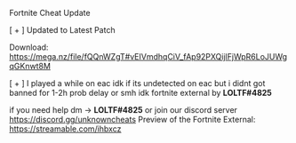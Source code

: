 Fortnite Cheat Update
                                                                                                                                                                         
[ + ] Updated to Latest Patch                                                                                                                                                                                                                                                                                                                       

Download: https://mega.nz/file/fQQnWZgT#vEIVmdhqCiV_fAp92PXQijlFjWpR6LoJUWgqGKnwt8M         
                                                                                                                                                                        
[ + ] I played a while on eac idk if its undetected on eac but i didnt got banned for 1-2h prob delay or smh idk
fortnite external by **LOLTF#4825**

if you need help dm -> **LOLTF#4825** or join our discord server https://discord.gg/unknowncheats                                                                                                                                                                                                                                                                                                                                                                                                                        Preview of the Fortnite External: https://streamable.com/ihbxcz
